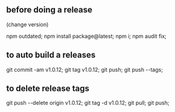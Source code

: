 ## before doing a release

  (change version)

  npm outdated;
  npm install package@latest;
  npm i;
  npm audit fix;

## to auto build a releases
  git commit -am v1.0.12;
  git tag v1.0.12;
  git push;
  git push --tags;

## to delete release tags
  git push --delete origin v1.0.12;
  git tag -d v1.0.12;
  git pull;
  git push;
